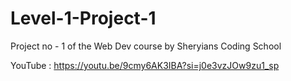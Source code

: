 # Level-1-Project-1
Project no - 1 of the Web Dev course by Sheryians Coding School

YouTube : https://youtu.be/9cmy6AK3IBA?si=j0e3vzJOw9zu1_sp

